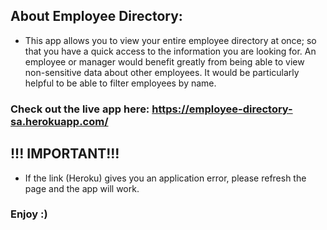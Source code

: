 ## About Employee Directory:

* This app allows you to view your entire employee directory at once; so that you have a quick access to the information you are looking for. An employee or manager would benefit greatly from being able to view non-sensitive data about other employees. It would be particularly helpful to be able to filter employees by name.


### Check out the live app here: https://employee-directory-sa.herokuapp.com/

## !!! IMPORTANT!!!
* If the link (Heroku) gives you an application error, please refresh the page and the app will work.

### Enjoy :)